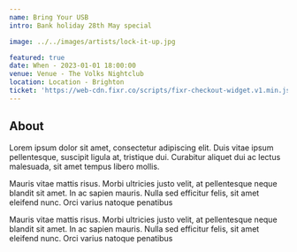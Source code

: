 ```yaml
---
name: Bring Your USB
intro: Bank holiday 28th May special

image: ../../images/artists/lock-it-up.jpg

featured: true
date: When - 2023-01-01 18:00:00
venue: Venue - The Volks Nightclub
location: Location - Brighton
ticket: 'https://web-cdn.fixr.co/scripts/fixr-checkout-widget.v1.min.js'
---
```


## About

Lorem ipsum dolor sit amet, consectetur adipiscing elit. Duis vitae ipsum pellentesque, suscipit
ligula at, tristique dui. Curabitur aliquet dui ac lectus malesuada, sit amet tempus libero mollis.

Mauris vitae mattis risus. Morbi ultricies justo velit, at pellentesque neque blandit sit amet. In
ac sapien mauris. Nulla sed efficitur felis, sit amet eleifend nunc. Orci varius natoque penatibus

Mauris vitae mattis risus. Morbi ultricies justo velit, at pellentesque neque blandit sit amet. In
ac sapien mauris. Nulla sed efficitur felis, sit amet eleifend nunc. Orci varius natoque penatibus
